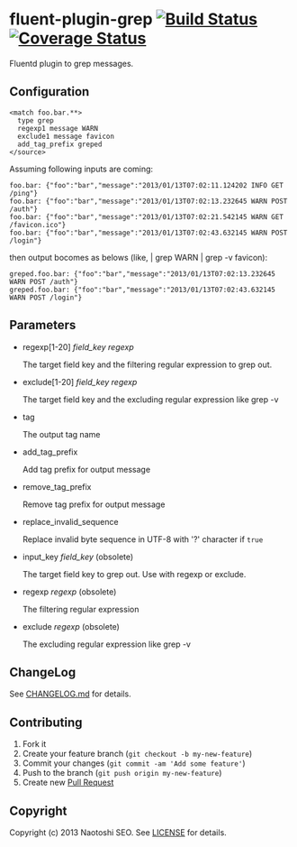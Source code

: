# fluent-plugin-grep [![Build Status](https://secure.travis-ci.org/sonots/fluent-plugin-grep.png?branch=master)](http://travis-ci.org/sonots/fluent-plugin-grep) [![Coverage Status](https://coveralls.io/repos/sonots/fluent-plugin-grep/badge.png?branch=master)](https://coveralls.io/r/sonots/fluent-plugin-grep)

Fluentd plugin to grep messages.

## Configuration

    <match foo.bar.**>
      type grep
      regexp1 message WARN
      exclude1 message favicon
      add_tag_prefix greped
    </source>

Assuming following inputs are coming:

    foo.bar: {"foo":"bar","message":"2013/01/13T07:02:11.124202 INFO GET /ping"}
    foo.bar: {"foo":"bar","message":"2013/01/13T07:02:13.232645 WARN POST /auth"}
    foo.bar: {"foo":"bar","message":"2013/01/13T07:02:21.542145 WARN GET /favicon.ico"}
    foo.bar: {"foo":"bar","message":"2013/01/13T07:02:43.632145 WARN POST /login"}

then output bocomes as belows (like, | grep WARN | grep -v favicon):

    greped.foo.bar: {"foo":"bar","message":"2013/01/13T07:02:13.232645 WARN POST /auth"}
    greped.foo.bar: {"foo":"bar","message":"2013/01/13T07:02:43.632145 WARN POST /login"}

## Parameters

- regexp[1-20] *field\_key* *regexp*

    The target field key and the filtering regular expression to grep out. 

- exclude[1-20] *field_key* *regexp*

    The target field key and the excluding regular expression like grep -v

- tag

    The output tag name

- add_tag_prefix

    Add tag prefix for output message

- remove_tag_prefix

    Remove tag prefix for output message

- replace_invalid_sequence

    Replace invalid byte sequence in UTF-8 with '?' character if `true`

- input\_key *field\_key* (obsolete)

    The target field key to grep out. Use with regexp or exclude. 

- regexp *regexp* (obsolete)

    The filtering regular expression

- exclude *regexp* (obsolete)

    The excluding regular expression like grep -v

## ChangeLog

See [CHANGELOG.md](CHANGELOG.md) for details.

## Contributing

1. Fork it
2. Create your feature branch (`git checkout -b my-new-feature`)
3. Commit your changes (`git commit -am 'Add some feature'`)
4. Push to the branch (`git push origin my-new-feature`)
5. Create new [Pull Request](../../pull/new/master)

## Copyright

Copyright (c) 2013 Naotoshi SEO. See [LICENSE](LICENSE) for details.

